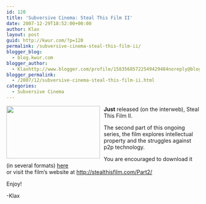 ```yaml
---
id: 120
title: 'Subversive Cinema: Steal This Film II'
date: 2007-12-29T18:52:00+00:00
author: Klax
layout: post
guid: http://kwur.com/?p=120
permalink: /subversive-cinema-steal-this-film-ii/
blogger_blog:
  - blog.kwur.com
blogger_author:
  - Klaxhttp://www.blogger.com/profile/15835685722549429484noreply@blogger.com
blogger_permalink:
  - /2007/12/subversive-cinema-steal-this-film-ii.html
categories:
  - Subversive Cinema
---
```

<div class="pf-content">
  <p>
    <a onblur="try {parent.deselectBloggerImageGracefully();} catch(e) {}" href="http://upload.wikimedia.org/wikipedia/commons/5/59/Steal_This_Film_-_Title.png"><img style="margin: 0pt 10px 10px 0pt; float: left; cursor: pointer; width: 244px; height: 137px;" src="http://upload.wikimedia.org/wikipedia/commons/5/59/Steal_This_Film_-_Title.png" alt="" border="0" /></a><span style="font-weight: bold;">Just</span> released (on the interweb), Steal This Film II.
  </p>
  
  <p>
    The second part of this ongoing series, the film explores intellectual property and the struggles against p2p technology.
  </p>
  
  <p>
    You are encouraged to download it (in several formats) <a href="http://thepiratebay.org/user/stealthisfilm">here<span style="font-weight: bold;"></span></a><br />or visit the film’s website at <a href="http://stealthisfilm.com/Part2/">http://stealthisfilm.com/Part2/</a>
  </p>
  
  <p>
    Enjoy!
  </p>
  
  <p>
    -Klax
  </p>
</div>
